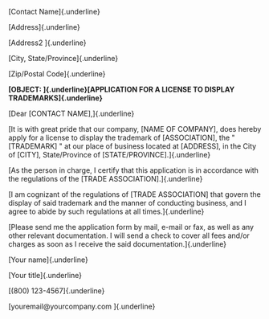 [Contact Name]{.underline}

[Address]{.underline}

[Address2 ]{.underline}

[City, State/Province]{.underline}

[Zip/Postal Code]{.underline}

**[OBJECT: ]{.underline}[APPLICATION FOR A LICENSE TO DISPLAY
TRADEMARKS]{.underline}**

[Dear \[CONTACT NAME\],]{.underline}

[It is with great pride that our company, \[NAME OF COMPANY\], does
hereby apply for a license to display the trademark of \[ASSOCIATION\],
the \"\[TRADEMARK\] \" at our place of business located at \[ADDRESS\],
in the City of \[CITY\], State/Province of
\[STATE/PROVINCE\].]{.underline}

[As the person in charge, I certify that this application is in
accordance with the regulations of the \[TRADE
ASSOCIATION\].]{.underline}

[I am cognizant of the regulations of \[TRADE ASSOCIATION\] that govern
the display of said trademark and the manner of conducting business, and
I agree to abide by such regulations at all times.]{.underline}

[Please send me the application form by mail, e-mail or fax, as well as
any other relevant documentation. I will send a check to cover all fees
and/or charges as soon as I receive the said documentation.]{.underline}

[Your name]{.underline}

[Your title]{.underline}

[(800) 123-4567]{.underline}

[youremail\@yourcompany.com ]{.underline}
